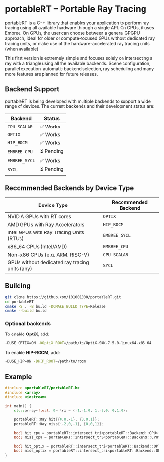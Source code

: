 # portableRT – Portable Ray Tracing

portableRT is a C++ library that enables your application to perform ray tracing using all available hardware through a single API. On CPUs, it uses Embree. On GPUs, the user can choose between a general GPGPU approach, ideal for older or compute-focused GPUs without dedicated ray tracing units, or make use of the hardware-accelerated ray tracing units (when available)

This first version is extremely simple and focuses solely on intersecting a ray with a triangle using all the available backends. Scene configuration, parallel execution, automatic backend selection, ray scheduling and many more features are planned for future releases.


## Backend Support

portableRT is being developed with multiple backends to support a wide range of devices. The current backends and their development status are:

| Backend        | Status         |
|----------------|----------------|
| `CPU_SCALAR`   | ✅ Works        |
| `OPTIX`        | ✅ Works        |
| `HIP_ROCM`     | ✅ Works        |
| `EMBREE_CPU`   | ⏳ Pending      |
| `EMBREE_SYCL`  | ✅ Works        |
| `SYCL`         | ⏳ Pending      |

## Recommended Backends by Device Type

| Device Type                                      | Recommended Backend      |
|--------------------------------------------------|--------------------------|
| NVIDIA GPUs with RT cores                        | `OPTIX`                  |
| AMD GPUs with Ray Accelerators                   | `HIP_ROCM`               |
| Intel GPUs with Ray Tracing Units (RTUs)         | `EMBREE_SYCL`            |
| x86_64 CPUs (Intel/AMD)                          | `EMBREE_CPU`             |
| Non-x86 CPUs (e.g. ARM, RISC-V)                  | `CPU_SCALAR`             |
| GPUs without dedicated ray tracing units (any)   | `SYCL`                   |


## Building

```bash
git clone https://github.com/101001000/portableRT.git
cd portableRT
cmake -S . -B build -DCMAKE_BUILD_TYPE=Release
cmake --build build
```

### Optional backends

To enable **OptiX**, add:

```bash
-DUSE_OPTIX=ON -DOptiX_ROOT=/path/to/OptiX-SDK-7.5.0-linux64-x86_64
```

To enable **HIP-ROCM**, add:

```bash
-DUSE_HIP=ON -DHIP_ROOT=/path/to/rocm
```

## Example

```cpp
#include <portableRT/portableRT.h>
#include <array>
#include <iostream>

int main() {
    std::array<float, 9> tri = {-1,-1,0, 1,-1,0, 0,1,0};

    portableRT::Ray hit{{0,0,-1}, {0,0,1}};
    portableRT::Ray miss{{-2,0,-1}, {0,0,1}};

    bool hit_cpu = portableRT::intersect_tri<portableRT::Backend::CPU>(tri, hit);
    bool miss_cpu = portableRT::intersect_tri<portableRT::Backend::CPU>(tri, miss);

    bool hit_optix = portableRT::intersect_tri<portableRT::Backend::OPTIX>(tri, hit);
    bool miss_optix = portableRT::intersect_tri<portableRT::Backend::OPTIX>(tri, miss);
}
```

